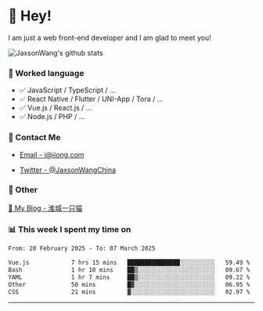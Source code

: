 # 👋 Hey!

I am just a web front-end developer and I am glad to meet you!

![JaxsonWang's github stats](https://github-readme-stats.vercel.app/api?username=JaxsonWang&&show_icons=true&&title_color=1abc9c&&icon_color=1abc9c)


### 📝 Worked language

- ✅ JavaScript / TypeScript / ...
- ✅ React Native / Flutter / UNI-App / Tora / ...
- ✅ Vue.js / React.js / ...
- ✅ Node.js / PHP / ...

### 📮 Contact Me

- [Email - i@iiong.com](mailto:i@iiong.com)

- [Twitter - @JaxsonWangChina](https://twitter.com/JaxsonWangChina)

### 🤪 Other

[📌 My Blog - 淮城一只猫](https://iiong.com)

### 📊 This week I spent my time on

<!--START_SECTION:waka-->

```txt
From: 28 February 2025 - To: 07 March 2025

Vue.js            7 hrs 15 mins   ███████████████░░░░░░░░░░   59.49 %
Bash              1 hr 10 mins    ██▒░░░░░░░░░░░░░░░░░░░░░░   09.67 %
YAML              1 hr 7 mins     ██▒░░░░░░░░░░░░░░░░░░░░░░   09.22 %
Other             50 mins         █▓░░░░░░░░░░░░░░░░░░░░░░░   06.95 %
CSS               21 mins         ▓░░░░░░░░░░░░░░░░░░░░░░░░   02.97 %
```

<!--END_SECTION:waka-->

---
